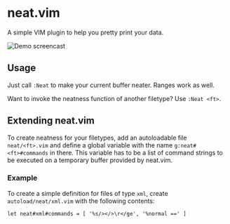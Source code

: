 # neat.vim

A simple VIM plugin to help you pretty print your data.

![Demo screencast](http://i.imgur.com/0lfg4Q3.gif)


## Usage

Just call `:Neat` to make your current buffer neater. Ranges work as well.

Want to invoke the neatness function of another filetype? Use `:Neat <ft>`.


## Extending neat.vim

To create neatness for your filetypes, add an autoloadable file `neat/<ft>.vim`
and define a global variable with the name `g:neat#<ft>#commands` in there. This
variable has to be a list of command strings to be executed on a temporary
buffer provided by neat.vim.


### Example

To create a simple definition for files of type `xml`, create
`autoload/neat/xml.vim` with the following contents:

```VimL
let neat#xml#commands = [ '%s/></>\r</ge', '%normal ==' ]
```
